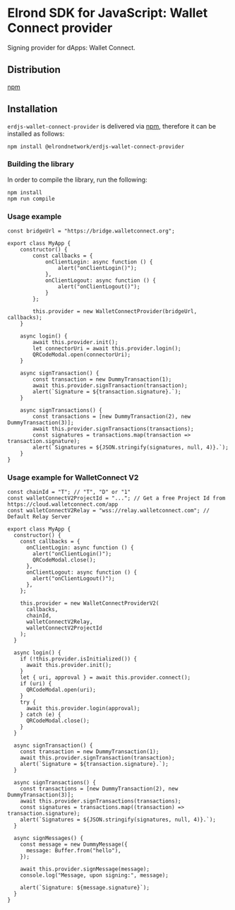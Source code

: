 # Elrond SDK for JavaScript: Wallet Connect provider

Signing provider for dApps: Wallet Connect.

## Distribution

[npm](https://www.npmjs.com/package/@elrondnetwork/erdjs-wallet-connect-provider)

## Installation

`erdjs-wallet-connect-provider` is delivered via [npm](https://www.npmjs.com/package/@elrondnetwork/erdjs-wallet-connect-provider), therefore it can be installed as follows:

```
npm install @elrondnetwork/erdjs-wallet-connect-provider
```

### Building the library

In order to compile the library, run the following:

```
npm install
npm run compile
```

### Usage example

```
const bridgeUrl = "https://bridge.walletconnect.org";

export class MyApp {
    constructor() {
        const callbacks = {
            onClientLogin: async function () {
                alert("onClientLogin()");
            },
            onClientLogout: async function () {
                alert("onClientLogout()");
            }
        };

        this.provider = new WalletConnectProvider(bridgeUrl, callbacks);
    }

    async login() {
        await this.provider.init();
        let connectorUri = await this.provider.login();
        QRCodeModal.open(connectorUri);
    }

    async signTransaction() {
        const transaction = new DummyTransaction(1);
        await this.provider.signTransaction(transaction);
        alert(`Signature = ${transaction.signature}.`);
    }

    async signTransactions() {
        const transactions = [new DummyTransaction(2), new DummyTransaction(3)];
        await this.provider.signTransactions(transactions);
        const signatures = transactions.map(transaction => transaction.signature);
        alert(`Signatures = ${JSON.stringify(signatures, null, 4)}.`);
    }
}
```

### Usage example for WalletConnect V2

```
const chainId = "T"; // "T", "D" or "1"
const walletConnectV2ProjectId = "..."; // Get a free Project Id from https://cloud.walletconnect.com/app
const walletConnectV2Relay = "wss://relay.walletconnect.com"; // Default Relay Server

export class MyApp {
  constructor() {
    const callbacks = {
      onClientLogin: async function () {
        alert("onClientLogin()");
        QRCodeModal.close();
      },
      onClientLogout: async function () {
        alert("onClientLogout()");
      },
    };

    this.provider = new WalletConnectProviderV2(
      callbacks,
      chainId,
      walletConnectV2Relay,
      walletConnectV2ProjectId
    );
  }

  async login() {
    if (!this.provider.isInitialized()) {
      await this.provider.init();
    }
    let { uri, approval } = await this.provider.connect();
    if (uri) {
      QRCodeModal.open(uri);
    }
    try {
      await this.provider.login(approval);
    } catch (e) {
      QRCodeModal.close();
    }
  }

  async signTransaction() {
    const transaction = new DummyTransaction(1);
    await this.provider.signTransaction(transaction);
    alert(`Signature = ${transaction.signature}.`);
  }

  async signTransactions() {
    const transactions = [new DummyTransaction(2), new DummyTransaction(3)];
    await this.provider.signTransactions(transactions);
    const signatures = transactions.map((transaction) => transaction.signature);
    alert(`Signatures = ${JSON.stringify(signatures, null, 4)}.`);
  }

  async signMessages() {
    const message = new DummyMessage({
      message: Buffer.from("hello"),
    });

    await this.provider.signMessage(message);
    console.log("Message, upon signing:", message);

    alert(`Signature: ${message.signature}`);
  }
}
```
